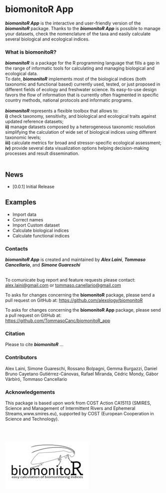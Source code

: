 
<h1>biomonitoR App</h1>

<b><i>biomonitoR App</b></i> is the interactive and user-friendly version of the <b><i>biomonitoR</b></i> package. Thanks to the <b><i>biomonitoR App</b></i> is possible to manage your datasets, check the nomenclature of the taxa and easily calculate several biological and ecological indices.

<h3>What is biomonitoR?</h3>

<b><i>biomonitoR</i></b> is a package for the R programming language that fills a gap in the range of informatic tools for calculating and managing biological and ecological data. <br>
To date, <i><b>biomonitoR</i></b> implements most of the biological indices (both taxonomic and functional based) currently used, tested, or just proposed in different fields of ecology and freshwater science. 
Its easy-to-use design favors the flow of information that is currently often fragmented in specific country methods, national protocols and informatic programs. <br>
<br>
<i><b>biomonitoR </i></b> represents a flexible toolbox that allows to: <br>
<b>i)</b> check taxonomy, sensitivity, and biological and ecological traits against updated reference datasets; <br>
<b>ii)</b> manage datasets composed by a heterogeneous taxonomic resolution simplifying the calculation of wide set of biological indices using different taxonomic levels; <br>
<b>iii)</b> calculate metrics for broad and stressor-specific ecological assessment; <br>
<b>iv)</b> provide several data visualization options helping decision-making processes and result dissemination. <br>
<br>

<h2>News</h2>

- \[0.0.1\] Initial Release

<h2>Examples</h2>

- Import data
- Correct names
- Import Custom dataset
- Calculate biological indices
- Calculate functional indices 


<h3>Contacts</h3>
<i>
  <b>biomonitoR App</b>
</i> is created and maintained by <i><b>Alex Laini</i></b>, <i><b>Tommaso Cancellario</i></b>, and <i><b>Simone Guareschi</i></b> <br><br>

To comunicate bug report and feature requests please contact: alex.laini@gmail.com or tommaso.canellario@gmail.com
<br>

To asks for changes concerning the <b>biomonitoR</b> package, please send a pull request on GitHub at: https://github.com/alexology/biomonitoR
<br>

To asks for changes concerning the <b>biomonitoR App</b> package, please send a pull request on GitHub at: https://github.com/TommasoCanc/biomonitoR_app
<br>


<h3>Citation</h3>
Please to cite <i><b>biomonitoR</i></b> ...

<h3>Contributors</h3>
Alex Laini, Simone Guareschi, Rossano Bolpagni, Gemma Burgazzi, Daniel Bruno 
Cayetano Gutiérrez-Cánovas, Rafael Miranda, Cédric Mondy, Gábor Várbíró,
Tommaso Cancellario

<h3>Acknowledgements</h3>
This package is based upon work from COST Action CA15113 (SMIRES, Science and 
Management of Intermittent Rivers and Ephemeral Streams,www.smires.eu), 
supported by COST (European Cooperation in Science and Technology).

<br><br><br>
<img src="https://github.com/TommasoCanc/biomonitoR_app/blob/main/biomonitoR_app/www/biomonitor_300px.png" height="150">
